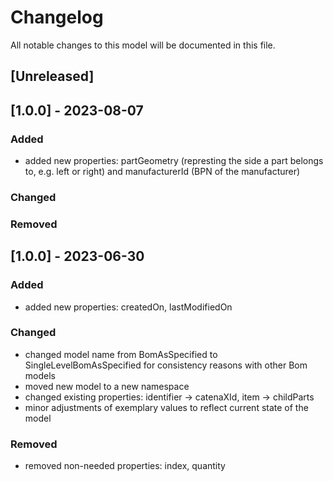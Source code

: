 # Changelog
All notable changes to this model will be documented in this file.

## [Unreleased]

## [1.0.0] - 2023-08-07
### Added
- added new properties: partGeometry (represting the side a part belongs to, e.g. left or right) and manufacturerId (BPN of the manufacturer)

### Changed

### Removed

## [1.0.0] - 2023-06-30
### Added
- added new properties: createdOn, lastModifiedOn

### Changed
- changed model name from BomAsSpecified to SingleLevelBomAsSpecified for consistency reasons with other Bom models
- moved new model to a new namespace 
- changed existing properties: identifier -> catenaXId, item -> childParts
- minor adjustments of exemplary values to reflect current state of the model

### Removed
- removed non-needed properties: index, quantity
